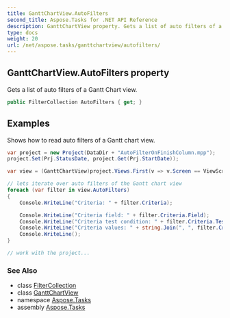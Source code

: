 ```yaml
---
title: GanttChartView.AutoFilters
second_title: Aspose.Tasks for .NET API Reference
description: GanttChartView property. Gets a list of auto filters of a Gantt Chart view
type: docs
weight: 20
url: /net/aspose.tasks/ganttchartview/autofilters/
---
```

## GanttChartView.AutoFilters property

Gets a list of auto filters of a Gantt Chart view.

```csharp
public FilterCollection AutoFilters { get; }
```

## Examples

Shows how to read auto filters of a Gantt chart view.

```csharp
var project = new Project(DataDir + "AutoFilterOnFinishColumn.mpp");
project.Set(Prj.StatusDate, project.Get(Prj.StartDate));

var view = (GanttChartView)project.Views.First(v => v.Screen == ViewScreen.Gantt);

// lets iterate over auto filters of the Gantt chart view
foreach (var filter in view.AutoFilters)
{
    Console.WriteLine("Criteria: " + filter.Criteria);

    Console.WriteLine("Criteria field: " + filter.Criteria.Field);
    Console.WriteLine("Criteria test condition: " + filter.Criteria.Test);
    Console.WriteLine("Criteria values: " + string.Join(", ", filter.Criteria.Values.Where(c => c != null)));
    Console.WriteLine();
}

// work with the project...
```

### See Also

* class [FilterCollection](../../filtercollection/)
* class [GanttChartView](../)
* namespace [Aspose.Tasks](../../ganttchartview/)
* assembly [Aspose.Tasks](../../../)


